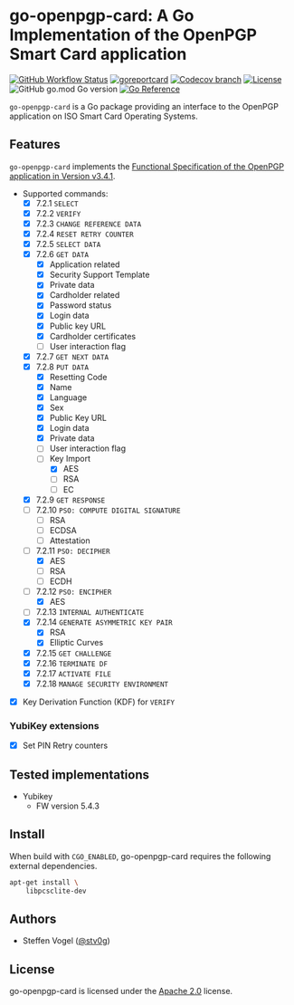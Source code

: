 <!--
SPDX-FileCopyrightText: 2023 Steffen Vogel <post@steffenvogel.de>
SPDX-License-Identifier: Apache-2.0
-->

# go-openpgp-card: A Go Implementation of the OpenPGP Smart Card application

[![GitHub Workflow Status](https://img.shields.io/github/actions/workflow/status/cunicu/go-openpgp-card/build.yaml?style=flat-square)](https://github.com/cunicu/go-openpgp-card/actions)
[![goreportcard](https://goreportcard.com/badge/github.com/cunicu/go-openpgp-card?style=flat-square)](https://goreportcard.com/report/github.com/cunicu/go-openpgp-card)
[![Codecov branch](https://img.shields.io/codecov/c/github/cunicu/go-openpgp-card/main?style=flat-square&token=6XoWouQg6K)](https://app.codecov.io/gh/cunicu/go-openpgp-card/tree/main)
[![License](https://img.shields.io/badge/license-Apache%202.0-blue?style=flat-square)](https://github.com/cunicu/go-openpgp-card/blob/main/LICENSES/Apache-2.0.txt)
![GitHub go.mod Go version](https://img.shields.io/github/go-mod/go-version/cunicu/go-openpgp-card?style=flat-square)
[![Go Reference](https://pkg.go.dev/badge/github.com/cunicu/go-openpgp-card.svg)](https://pkg.go.dev/github.com/cunicu/go-openpgp-card)

`go-openpgp-card` is a Go package providing an interface to the OpenPGP application on ISO Smart Card Operating Systems.

## Features

`go-openpgp-card` implements the [Functional Specification of the OpenPGP application in Version v3.4.1](https://gnupg.org/ftp/specs/OpenPGP-smart-card-application-3.4.1.pdf).

- Supported commands:
  - [x] 7.2.1 `SELECT`
  - [x] 7.2.2 `VERIFY`
  - [x] 7.2.3 `CHANGE REFERENCE DATA`
  - [x] 7.2.4 `RESET RETRY COUNTER`
  - [x] 7.2.5 `SELECT DATA`
  - [x] 7.2.6 `GET DATA`
    - [x] Application related
    - [x] Security Support Template
    - [x] Private data
    - [x] Cardholder related
    - [x] Password status
    - [x] Login data
    - [x] Public key URL
    - [x] Cardholder certificates
    - [ ] User interaction flag
  - [x] 7.2.7 `GET NEXT DATA`
  - [x] 7.2.8 `PUT DATA`
    - [x] Resetting Code
    - [x] Name
    - [x] Language
    - [x] Sex
    - [x] Public Key URL
    - [x] Login data
    - [x] Private data
    - [ ] User interaction flag
    - [ ] Key Import
      - [x] AES
      - [ ] RSA
      - [ ] EC
  - [x] 7.2.9 `GET RESPONSE`
  - [ ] 7.2.10 `PSO: COMPUTE DIGITAL SIGNATURE`
    - [ ] RSA
    - [ ] ECDSA
    - [ ] Attestation
  - [ ] 7.2.11 `PSO: DECIPHER`
    - [x] AES
    - [ ] RSA
    - [ ] ECDH
  - [ ] 7.2.12 `PSO: ENCIPHER`
    - [x] AES
  - [ ] 7.2.13 `INTERNAL AUTHENTICATE`
  - [x] 7.2.14 `GENERATE ASYMMETRIC KEY PAIR`
    - [x] RSA
    - [x] Elliptic Curves
  - [x] 7.2.15 `GET CHALLENGE`
  - [x] 7.2.16 `TERMINATE DF`
  - [x] 7.2.17 `ACTIVATE FILE`
  - [x] 7.2.18 `MANAGE SECURITY ENVIRONMENT`

- [x] Key Derivation Function (KDF) for `VERIFY`

### YubiKey extensions

- [x] Set PIN Retry counters

## Tested implementations

- Yubikey
  - FW version 5.4.3

## Install

When build with `CGO_ENABLED`, go-openpgp-card requires the following external dependencies.

```bash
apt-get install \
    libpcsclite-dev
```

## Authors

- Steffen Vogel ([@stv0g](https://github.com/stv0g))

## License

go-openpgp-card is licensed under the [Apache 2.0](./LICENSE) license.
